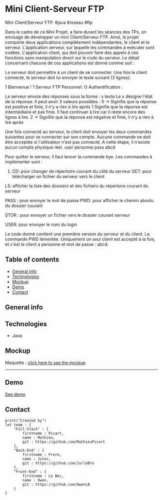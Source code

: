 # Mini Client-Serveur FTP

Mini Client/Serveur FTP. #java #reseau #ftp

Dans le cadre de ce Mini Projet, a faire durant les séances des TPs, on envisage de développer un mini Client/Serveur FTP. Ainsi, le projet comporte deux applications complètement indépendantes, le client et le serveur. L'application serveur, sur laquelle les commandes à exécuter sont codées. L'application client, qui doit pouvoir faire des appels à ces fonctions sans manipulation direct sur le code du serveur. Le détail concernant chacune de ces applications est donné comme suit :

Le serveur doit permettre à un client de se connecter. Une fois le client connecté, le serveur doit lui envoyer le texte suivant (3 lignes):

1 Bienvenue !
1 Serveur FTP Personnel.
O Authentification :


Le serveur envoie des réponses sous la forme : x texte
Le x désigne l'état de la réponse. Il peut avoir 3 valeurs possibles : 
0 → Signifie que la réponse est positive et finie, il n'y a rien à lire après
1 Signifie que la réponse est intermédiaire et pas finie. Il faut continuer à lire car il reste encore des lignes à lire. 
2 → Signifie que la réponse est négative et finie, il n'y a rien à lire après

Une fois connecté au serveur, le client doit envoyer les deux commandes suivantes pour se connecter sur son compte. Aucune commande ne doit être acceptée si l'utilisateur n'est pas connecté. A cette étape, il n'existe aucun compte physique réel. 
user personne
pass abcd

Pour quitter le serveur, il faut lancer la commande bye.
Les commandes à implémenter sont :

1. CD: pour changer de répertoire courant du côté du serveur GET: pour télécharger un fichier du serveur vers le client

LS: afficher la liste des dossiers et des fichiers du répertoire courant du serveur

PASS : pour envoyer le mot de passe PWD: pour afficher le chemin absolu du dossier courant

STOR : pour envoyer un fichier vers le dossier courant serveur

USER: pour envoyer le nom du login

Le code donné contient une première version du serveur et du client. La commande PWD lémentée. Uniquement un seul client est accepté à la fois, et c'est le client a
personne et mot de passe : abcd.


## Table of contents
* [General info](#general-info)
* [Technologies](#technologies)
* [Mockup](#mockup)
* [Demo](#demo)
* [Contact](#contact)

## General info

## Technologies
* Java

## Mockup
Maquette : [click here to see the mockup](https://www.figma.com/file/udO2sqspUWIROMsAbJb3yN/Projet-Ebooks?node-id=0%3A1 "Figma Mockup")

---

## Demo
[See demo]()

## Contact
```
print("Created by")
let team : {
    "Full-Stack" : {
        firstname : Picart,
        name : Mathieu,
        git : https://github.com/MathieuPicart
    },
    "Back-End" : {
        firstname : Frere,
        name : Jules,
        git : https://github.com/JurleBro
    },
    "Front-End" : {
        firstname : Le Bec,
        name : Owen,
        git : https://github.com/OwenLB
    }
}
```
